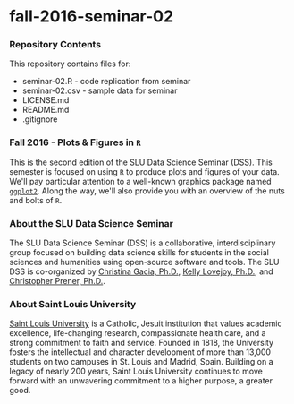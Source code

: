 # fall-2016-seminar-02

### Repository Contents
This repository contains files for:
  - seminar-02.R - code replication from seminar
  - seminar-02.csv - sample data for seminar
  - LICENSE.md
  - README.md
  - .gitignore

### Fall 2016 - Plots & Figures in `R`
This is the second edition of the SLU Data Science Seminar (DSS). This semester is focused on using `R` to produce plots and figures of your data. We'll pay particular attention to a well-known graphics package named [`ggplot2`](https://en.wikipedia.org/wiki/Ggplot2). Along the way, we'll also provide you with an overview of the nuts and bolts of `R`.

### About the SLU Data Science Seminar
The SLU Data Science Seminar (DSS) is a collaborative, interdisciplinary group focused on building data science skills for students in the social sciences and humanities using open-source software and tools. The SLU DSS is co-organized by [Christina Gacia, Ph.D.](mailto:garciacm@slu.edu), [Kelly Lovejoy, Ph.D.](mailto:lovejoykg@slu.edu), and [Christopher Prener, Ph.D.](mailto:prenercg@slu.edu}).

### About Saint Louis University
[Saint Louis University](http://wwww.slu.edu) is a Catholic, Jesuit institution that values academic excellence, life-changing research, compassionate health care, and a strong commitment to faith and service. Founded in 1818, the University fosters the intellectual and character development of more than 13,000 students on two campuses in St. Louis and Madrid, Spain. Building on a legacy of nearly 200 years, Saint Louis University continues to move forward with an unwavering commitment to a higher purpose, a greater good.
